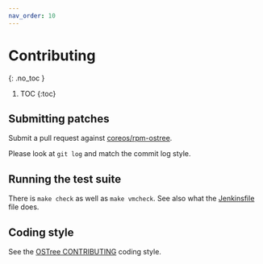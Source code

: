 ```yaml
---
nav_order: 10
---
```


# Contributing
{: .no_toc }

1. TOC
{:toc}

## Submitting patches

Submit a pull request against [coreos/rpm-ostree][rpm-ostree].

Please look at `git log` and match the commit log style.

## Running the test suite

There is `make check` as well as `make vmcheck`. See also what the
[Jenkinsfile][jenkinsfile] file does.

## Coding style

See the [OSTree CONTRIBUTING][contributing] coding style.

[rpm-ostree]: https://github.com/coreos/rpm-ostree
[jenkinsfile]: https://github.com/coreos/rpm-ostree/blob/main/.cci.jenkinsfile
[contributing]: https://github.com/ostreedev/ostree/blob/master/docs/CONTRIBUTING.md

